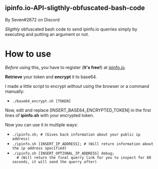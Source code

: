 ## ipinfo.io-API-sligthly-obfuscated-bash-code

By Seven#2672 on Discord

<em>Sligthly</em> obfuscated bash code to send ipinfo.io querries simply by executing and putting an argument or not.

# How to use

<em>Before</em> using this, you have to register (<strong>It's free!</strong>) at <a href="https://ipinfo.io">ipinfo.io</a>.

<strong>Retrieve</strong> your token and <strong>encrypt</strong> it to base64.

I made a little script to encrypt <em>without</em> using the browser or a command manually:

<ul>
  <li><code>./base64_encrypt.sh [TOKEN]</code></li>
</ul>

Now, edit and replace [INSERT_BASE64_ENCRYPTED_TOKEN] in the first lines of <strong>ipinfo.sh</strong> with your encrypted token.

Now you can use it in multiple ways:

<ul>
  <li><code>./ipinfo.sh; # (Gives back information about your public ip address)</code></li>
 
  <li><code>./ipinfo.sh [INSERT_IP_ADDRESS]; # (Will return information about the ip address specified)</code></li>
 
  <li><code>./ipinfo.sh [INSERT_OPTIONAL_IP_ADDRESS] debug;
  # (Will return the final querry link for you to inspect for 60 seconds, it will send the querry after)</code></li>
</ul>
